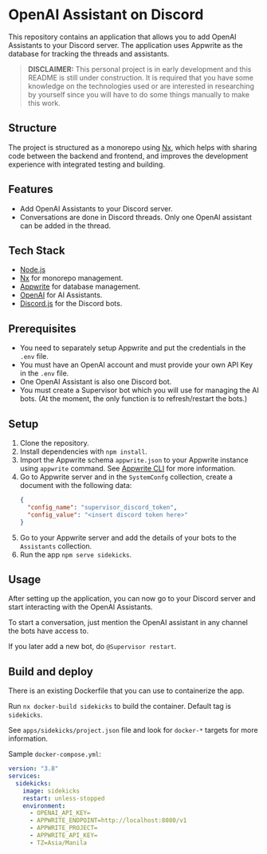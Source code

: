 # OpenAI Assistant on Discord

This repository contains an application that allows you to add OpenAI Assistants to your Discord server. The application uses Appwrite as the database for tracking the threads and assistants.

> **DISCLAIMER:** This personal project is in early development and this README is still under construction. It is required that you have some knowledge on the technologies used or are interested in researching by yourself since you will have to do some things manually to make this work.

## Structure

The project is structured as a monorepo using [Nx](https://nx.dev/), which helps with sharing code between the backend and frontend, and improves the development experience with integrated testing and building.

## Features

- Add OpenAI Assistants to your Discord server.
- Conversations are done in Discord threads. Only one OpenAI assistant can be added in the thread.

## Tech Stack

- [Node.js](https://nodejs.org/en/)
- [Nx](https://nx.dev/) for monorepo management.
- [Appwrite](https://appwrite.io/) for database management.
- [OpenAI](https://openai.com/) for AI Assistants.
- [Discord.js](https://discordjs.org) for the Discord bots.

## Prerequisites

- You need to separately setup Appwrite and put the credentials in the `.env` file.
- You must have an OpenAI account and must provide your own API Key in the `.env` file.
- One OpenAI Assistant is also one Discord bot.
- You must create a Supervisor bot which you will use for managing the AI bots. (At the moment, the only function is to refresh/restart the bots.)

## Setup

1. Clone the repository.
2. Install dependencies with `npm install`.
3. Import the Appwrite schema `appwrite.json` to your Appwrite instance using `appwrite` command. See [Appwrite CLI](https://appwrite.io/docs/tooling/command-line/installation) for more information.
4. Go to Appwrite server and in the `SystemConfg` collection, create a document with the following data:
    ```json
    {
      "config_name": "supervisor_discord_token",
      "config_value": "<insert discord token here>"
    }
    ```
5. Go to your Appwrite server and add the details of your bots to the `Assistants` collection.
6. Run the app `npm serve sidekicks`.

## Usage

After setting up the application, you can now go to your Discord server and start interacting with the OpenAI Assistants.

To start a conversation, just mention the OpenAI assistant in any channel the bots have access to.

If you later add a new bot, do `@Supervisor restart`.

## Build and deploy

There is an existing Dockerfile that you can use to containerize the app.

Run `nx docker-build sidekicks` to build the container. Default tag is `sidekicks`. 

See `apps/sidekicks/project.json` file and look for `docker-*` targets for more information.

Sample `docker-compose.yml`:

```yaml
version: "3.8"
services:
  sidekicks:
    image: sidekicks
    restart: unless-stopped
    environment:
      - OPENAI_API_KEY=
      - APPWRITE_ENDPOINT=http://localhost:8080/v1
      - APPWRITE_PROJECT=
      - APPWRITE_API_KEY=
      - TZ=Asia/Manila
```
